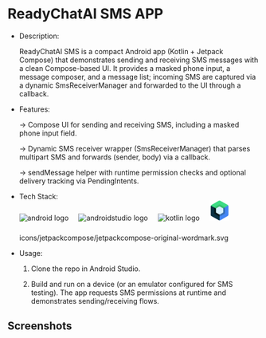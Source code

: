 # ReadyChatAI SMS APP

<ul>
<li>Description:</li>

ReadyChatAI SMS is a compact Android app (Kotlin + Jetpack Compose) that demonstrates sending and receiving SMS messages with a clean Compose-based UI. It provides a masked phone input, a message composer, and a message list; incoming SMS are captured via a dynamic SmsReceiverManager and forwarded to the UI through a callback.


<li>Features:</li>

-> Compose UI for sending and receiving SMS, including a masked phone input field.

-> Dynamic SMS receiver wrapper (SmsReceiverManager) that parses multipart SMS and forwards (sender, body) via a callback.

-> sendMessage helper with runtime permission checks and optional delivery tracking via PendingIntents.


<li>Tech Stack:</li>

<div align="left">
  <img src="https://raw.githubusercontent.com/gilbarbara/logos/refs/heads/main/logos/android-icon.svg" height="45" width="42" alt="android logo"  />
  <img width="12" />
  <img src="https://cdn.jsdelivr.net/gh/devicons/devicon/icons/androidstudio/androidstudio-original.svg" height="40" alt="androidstudio logo"  />
  <img width="12" />
  <img src="https://cdn.jsdelivr.net/gh/devicons/devicon/icons/kotlin/kotlin-original.svg" height="40" alt="kotlin logo"  />
  <img width="12" />
  <img src="https://raw.githubusercontent.com/devicons/devicon/54cfe13ac10eaa1ef817a343ab0a9437eb3c2e08/icons/jetpackcompose/jetpackcompose-original.svg" height="40" alt="kotlin logo"  />
  <img width="12" />
  
</div>

###
icons/jetpackcompose/jetpackcompose-original-wordmark.svg

<li>Usage:</li>

1. Clone the repo in Android Studio.

2. Build and run on a device (or an emulator configured for SMS testing). The app requests SMS permissions at runtime and demonstrates sending/receiving flows.
   

</ul>


## Screenshots

|   |   |
|:--------------:|:---------------:|


